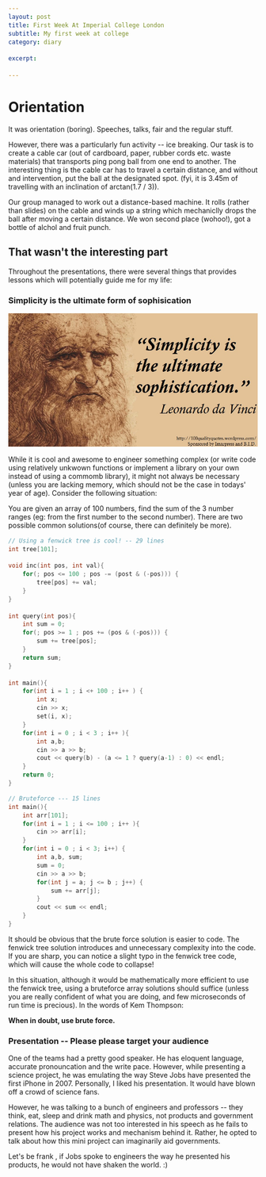 ```yaml
---
layout: post
title: First Week At Imperial College London
subtitle: My first week at college
category: diary

excerpt: 

---
```


# Orientation

It was orientation (boring). Speeches, talks, fair and the regular stuff.

However, there was a particularly fun activity -- ice breaking. Our task is to create a cable car (out of cardboard, paper, rubber cords etc. waste materials) that transports ping pong ball from one end to another. The interesting thing is the cable car has to travel a certain distance, and without and intervention, put the ball at the designated spot. (fyi, it is 3.45m of travelling with an inclination of arctan(1.7 / 3)).

Our group managed to work out a distance-based machine. It rolls (rather than slides) on the cable and winds up a string which mechaniclly drops the ball after moving a certain distance. We won second place (wohoo!), got a bottle of alchol and fruit punch.

## That wasn't the interesting part

Throughout the presentations, there were several things that provides lessons which will potentially guide me for my life:

### Simplicity is the ultimate form of sophisication

<div class="full zoomable"><img src="/images/leonardo-da-vinci-simplicity.jpg" /></div>

While it is cool and awesome to engineer something complex (or write code using relatively unkwown functions or implement a library on your own instead of using a commomb library), it might not always be necessary (unless you are lacking memory, which should not be the case in todays' year of age). Consider the following situation:

You are given an array of 100 numbers, find the sum of the 3 number ranges (eg: from the first number to the second number). There are two possible common solutions(of course, there can definitely be more).

~~~C++
// Using a fenwick tree is cool! -- 29 lines
int tree[101];

void inc(int pos, int val){
    for(; pos <= 100 ; pos -= (post & (-pos))) {
        tree[pos] += val;
    }
}

int query(int pos){
    int sum = 0;
    for(; pos >= 1 ; pos += (pos & (-pos))) {
        sum += tree[pos];
    }
    return sum;
}

int main(){
    for(int i = 1 ; i <+ 100 ; i++ ) {
        int x;
        cin >> x;
        set(i, x);
    }
    for(int i = 0 ; i < 3 ; i++ ){
        int a,b;
        cin >> a >> b;
        cout << query(b) - (a <= 1 ? query(a-1) : 0) << endl;
    }
    return 0;
}
~~~

~~~C++
// Bruteforce --- 15 lines
int main(){
    int arr[101];
    for(int i = 1 ; i <= 100 ; i++ ){
        cin >> arr[i];
    }
    for(int i = 0 ; i < 3; i++) {
        int a,b, sum;
        sum = 0;
        cin >> a >> b;
        for(int j = a; j <= b ; j++) {
            sum += arr[j];
        }
        cout << sum << endl;
    }
}
~~~

It should be obvious that the brute force solution is easier to code. The fenwick tree solution introduces and unnecessary complexity into the code. If you are sharp, you can notice a slight typo in the fenwick tree code, which will cause the whole code to collapse!

In this situation, although it would be mathematically more efficient to use the fenwick tree, using a bruteforce array solutions should suffice (unless you are really confident of what you are doing, and few microseconds of run time is precious). In the words of Kem Thompson:

**When in doubt, use brute force.**

### Presentation -- Please please target your audience

One of the teams had a pretty good speaker. He has eloquent language, accurate pronouncation and the write pace. However, while presenting a science project, he was emulating the way Steve Jobs have presented the first iPhone in 2007. Personally, I liked his presentation. It would have blown off a crowd of science fans.

However, he was talking to a bunch of engineers and professors -- they think, eat, sleep and drink math and physics, not products and government relations. The audience was not too interested in his speech as he fails to present how his project works and mechanism behind it. Rather, he opted to talk about how this mini project can imaginarily aid governments.

Let's be frank , if Jobs spoke to engineers the way he presented his products, he would not have shaken the world. :)
